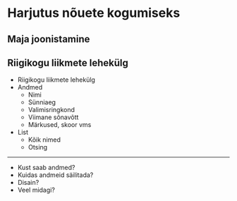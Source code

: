 # Harjutus nõuete kogumiseks

## Maja joonistamine

## Riigikogu liikmete lehekülg

- Riigikogu liikmete lehekülg
- Andmed
  - Nimi
  - Sünniaeg
  - Valimisringkond
  - Viimane sõnavõtt
  - Märkused, skoor vms
- List
  - Kõik nimed
  - Otsing
<hr>

- Kust saab andmed?
- Kuidas andmeid säilitada?
- Disain?
- Veel midagi?
